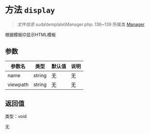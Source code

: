 # 方法 `display`

> *文件信息* suda\template\Manager.php: 136~139
> 所属类 [Manager](../Manager.md)


根据模板ID显示HTML模板


## 参数


| 参数名 | 类型 | 默认值 | 说明 |
|--------|-----|-------|-------|
| name |  string | 无 | 无 |
| viewpath |  string | 无 | 无 |



## 返回值

类型：void

无

